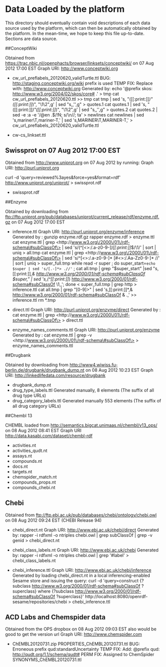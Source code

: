 Data Loaded by the platform
===================================

This directory should eventually contain void descriptions of each data source used by the platform, which can then be automatically obtained by the platform. In the mean-time, we hope to keep this file up-to-date. Sections are data source.

##ConceptWiki

Obtained from https://trac.nbic.nl/openphacts/browser/linksets/conceptwiki/  on 07 Aug 2012 17:00 EST
Graph URI: <http://www.conceptwiki.org>

- cw_url_preflabels_20120620_validTurtle.ttl
	BUG: http://staging.conceptwiki.org/wiki prefix is used
	TEMP FIX: Replace with: http://www.conceptwiki.org
	Generated by:
	  echo '@prefix skos: <http://www.w3.org/2004/02/skos/core#> .' > tmp
	  cat cw_url_preflabels_20120620.ttl >> tmp
	  cat tmp | sed 's, "\([[:print:]]*\)"\([[:print:]]*\)", "\1<twoquotes>\2",g' | sed "s,<twoquotes>,'',g" > quotes.1
	  cat quotes.1 |  sed 's, "\([[:print:]]*\)"\([[:print:]]*\)", "\1<twoquotes>\2",g' | sed "s,<twoquotes>,'',g" > quotes.2
	  cat quotes.2  | sed -e :a -e '/@en .$/!N; s/\n//; ta' > newlines
	  cat newlines   | sed 's,mariner\\T,mariner-T,' | sed 's,MARINER\\T,MARINER-T,' > cw_url_preflabels_20120620_validTurtle.ttl

- cw-cs_linkset.ttl 

## Swissprot on 07 Aug 2012 17:00 EST

Obtained from http://www.uniprot.org on 07 Aug 2012 by running:
Graph URI: <http://purl.uniprot.org>

  curl -d 'query=reviewed%3ayes&force=yes&format=rdf' http://www.uniprot.org/uniprot/ > swissprot.rdf

- swissprot.rdf

##Enzyme

Obtained by downloading from ftp://ftp.uniprot.org/pub/databases/uniprot/current_release/rdf/enzyme.rdf.gz on 07 Aug 2012 17:00 EST

- inference.ttl 
	Graph URI: <http://purl.uniprot.org/enzyme/inference>
	Generated by :
	  gunzip enzyme.rdf.gz
	  rapper enzyme.rdf > enzyme.ttl
	  cat enzyme.ttl | grep \<http\:\/\/www.w3.org\/2000\/01\/rdf-schema\#subClassOf\> | sed 's/\(^[<\>\:\/.a-z0-9-]*\)[[:print:]]*$/\1/' |    sort | uniq > all.tmp
	  cat enzyme.ttl | grep \<http\:\/\/www.w3.org\/2000\/01\/rdf-schema\#subClassOf\> | sed 's/^[<\>\:\/.a-z0-9-]* [#<\>\:\/.Aa-Zz0-9-]* //' |    sort | uniq > super_full.tmp
	  while read -r super ; do super_start=`echo $super | sed 's/[.-]*> .//'` ; cat all.tmp | grep "$super_start"  |sed "s,[[:print:]]*,& <http://www.w3.org/2000/01/rdf-schema#subClassOf> $super," | sed 's,\(^[[:print:]]*\) <http://www.w3.org/2000/01/rdf-schema#subClassOf> \1,,';  done < super_full.tmp  | grep http > inference.ttl
	  cat all.tmp | grep "[0-9]>" | sed 's,[[:print:]]*,& <http://www.w3.org/2000/01/rdf-schema#subClassOf> & .,' >> inference.ttl
	  rm *.tmp

- direct.ttl 
	Graph URI: <http://purl.uniprot.org/enzyme/direct>
	Generated by :
	  cat enzyme.ttl | grep \<http\:\/\/www.w3.org\/2000\/01\/rdf-schema\#subClassOf\> > direct.ttl

- enzyme_names_comments.ttl
	Graph URI: <http://purl.uniprot.org/enzyme>
	Generated by :
	  cat enzyme.ttl | grep -v \<http\:\/\/www.w3.org\/2000\/01\/rdf-schema\#subClassOf\> > enzyme_names_comments.ttl

##Drugbank

Obtained by downloading from http://www4.wiwiss.fu-berlin.de/drugbank/drugbank_dump.nt on 08 Aug 2012 10:23 EST
Graph URI: <http://linkedlifedata.com/resource/drugbank>

- drugbank_dump.nt 
- drug_type_labels.ttl
	Generated manually, 8 elements (The suffix of all drug type URLs)
- drug_category_labels.ttl 
	Generated manually 553 elements (The suffix of all drug category URLs)

##Chembl 13

CHEMBL loaded from http://semantics.bigcat.unimaas.nl/chembl/v13_ops/ on 08 Aug 2012 08:41 EST 
Graph URI <http://data.kasabi.com/dataset/chembl-rdf>

- activities.nt
- activities_qudt.nt 
- assays.nt
- compounds.nt
- docs.nt 
- targets.nt 
- chemspider_match.nt 
- compounds_props.nt 
- compounds_chebi.nt

## Chebi

Obtained from ftp://ftp.ebi.ac.uk/pub/databases/chebi/ontology/chebi.owl on 08 Aug 2012 09:24 EST (CHEBI Release 94)

- chebi_direct.nt
	Graph URI: <http://www.ebi.ac.uk/chebi/direct>
	Generated by: 
	  rapper -i rdfxml -o ntriples chebi.owl | grep subClassOf | grep -v genid > chebi_direct.nt

- chebi_class_labels.nt
	Graph URI: <http://www.ebi.ac.uk/chebi>
	Generated by:
	 rapper -i rdfxml -o ntriples chebi.owl | grep '#label' > chebi_class_labels.nt 

- chebi_inference.ttl
	Graph URI: <http://www.ebi.ac.uk/chebi/inference>
	Generated by loading chebi_direct.nt in a local inferencing-enabled Sesame store and issuing the query:
	  curl -d 'query=construct {?subclass <http://www.w3.org/2000/01/rdf-schema#subClassOf> ?superclass} where {?subclass <http://www.w3.org/2000/01/rdf-schema#subClassOf> ?superclass}' http://localhost:8080/openrdf-sesame/repositories/chebi > chebi_inference.ttl

## ACD Labs and Chemspider data

Obtained from the OPS dropbox on 08 Aug 2012 09:03 EST also would be good to get the version url
Graph URI: <http://www.chemspider.com>

- ChEMBL20120731.zip
	PROPERTIES_ChEMBL20120731.ttl
	  BUG: Erroneous prefix qud:standardUncertainty
	  TEMP FIX: Add: @prefix qud: <http://qudt.org/1.1/schema/qudt#>
	  PERM FIX: Assigned to ChemSpider 
  	SYNONYMS_ChEMBL20120731.ttl
